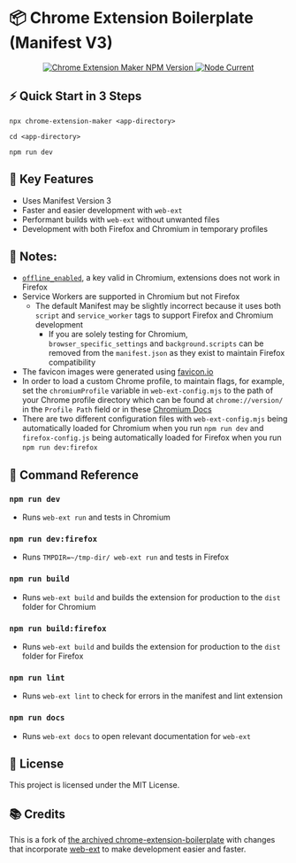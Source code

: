 # 📦️ Chrome Extension Boilerplate (Manifest V3)

<p align="center">
<a href="https://npmjs.com/package/chrome-extension-maker"><img alt="Chrome Extension Maker NPM Version" src="https://img.shields.io/npm/v/chrome-extension-maker">
<img alt="Node Current" src="https://img.shields.io/node/v/chrome-extension-maker">

</a>
</p>

## ⚡️ Quick Start in 3 Steps

```
npx chrome-extension-maker <app-directory>
```

```
cd <app-directory>
```

```
npm run dev
```

## 🚨 Key Features
- Uses Manifest Version 3
- Faster and easier development with `web-ext`
- Performant builds with `web-ext` without unwanted files
- Development with both Firefox and Chromium in temporary profiles

## 📝 Notes:
- [`offline_enabled`](https://developer.mozilla.org/en-US/docs/Mozilla/Add-ons/WebExtensions/manifest.json/offline_enabled), a key valid in Chromium, extensions does not work in Firefox
- Service Workers are supported in Chromium but not Firefox
  - The default Manifest may be slightly incorrect because it uses both `script` and `service_worker` tags to support Firefox and Chromium development
    - If you are solely testing for Chromium, `browser_specific_settings` and `background.scripts` can be removed from the `manifest.json` as they exist to maintain Firefox compatibility
- The favicon images were generated using [favicon.io](https://favicon.io/)
- In order to load a custom Chrome profile, to maintain flags, for example, set the `chromiumProfile` variable in `web-ext-config.mjs` to the path of your Chrome profile directory which can be found at `chrome://version/` in the `Profile Path` field or in these [Chromium Docs](https://chromium.googlesource.com/chromium/src/+/HEAD/docs/user_data_dir.md)
- There are two different configuration files with `web-ext-config.mjs` being automatically loaded for Chromium when you run `npm run dev` and `firefox-config.js` being automatically loaded for Firefox when you run `npm run dev:firefox`

## 📄 Command Reference

### `npm run dev`
- Runs `web-ext run` and tests in Chromium

### `npm run dev:firefox`
- Runs `TMPDIR=~/tmp-dir/ web-ext run` and tests in Firefox

### `npm run build`
- Runs `web-ext build` and builds the extension for production to the `dist` folder for Chromium

### `npm run build:firefox`
- Runs `web-ext build` and builds the extension for production to the `dist` folder for Firefox

### `npm run lint`
- Runs `web-ext lint` to check for errors in the manifest and lint extension

### `npm run docs`
- Runs `web-ext docs` to open relevant documentation for `web-ext`

## 👔 License
This project is licensed under the MIT License.

## 📚️ Credits

This is a fork of [the archived chrome-extension-boilerplate](https://github.com/mh-anwar/mv3-extension-boilerplate) with changes that incorporate [web-ext](https://www.npmjs.com/package/web-ext) to make development easier and faster.